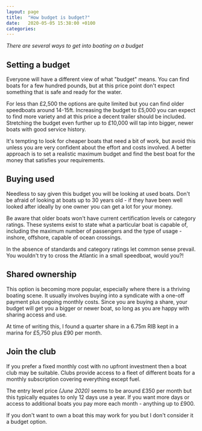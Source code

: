 ```yaml
---
layout: page
title:  "How budget is budget?"
date:   2020-05-05 15:38:00 +0100
categories:
---
```

*There are several ways to get into boating on a budget*

## Setting a budget
Everyone will have a different view of what "budget" means. You can find boats for a few hundred pounds, but at this price point don't expect something that is safe and ready for the water.

For less than £2,500 the options are quite limited but you can find older speedboats around 14-15ft. Increasing the budget to £5,000 you can expect to find more variety and at this price a decent trailer should be included. Stretching the budget even further up to £10,000 will tap into bigger, newer boats with good service history.

It's tempting to look for cheaper boats that need a bit of work, but avoid this unless you are very confident about the effort and costs involved. A better approach is to set a realistic maximum budget and find the best boat for the money that satisfies your requirements.

## Buying used
Needless to say given this budget you will be looking at used boats. Don't be afraid of looking at boats up to 30 years old - if they have been well looked after ideally by one owner you can get a lot for your money.

Be aware that older boats won't have current certification levels or category ratings. These systems exist to state what a particular boat is capable of, including the maximum number of passengers and the type of usage - inshore, offshore, capable of ocean crossings.

In the absence of standards and category ratings let common sense prevail. You wouldn't try to cross the Atlantic in a small speedboat, would you?!

## Shared ownership
This option is becoming more popular, especially where there is a thriving boating scene. It usually involves buying into a syndicate with a one-off payment plus ongoing monthly costs. Since you are buying a share, your budget will get you a bigger or newer boat, so long as you are happy with sharing access and use.

At time of writing this, I found a quarter share in a 6.75m RIB kept in a marina for £5,750 plus £90 per month.

## Join the club
If you prefer a fixed monthly cost with no upfront investment then a boat club may be suitable. Clubs provide access to a fleet of different boats for a monthly subscription covering everything except fuel.

The entry level price *(June 2020)* seems to be around £350 per month but this typically equates to only 12 days use a year. If you want more days or access to additional boats you pay more each month - anything up to £900.

If you don't want to own a boat this may work for you but I don't consider it a budget option.
